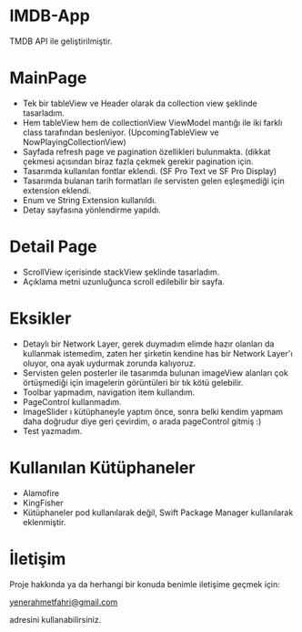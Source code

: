 # IMDB-App
TMDB API ile geliştirilmiştir.

# MainPage
- Tek bir tableView ve Header olarak da collection view şeklinde tasarladım. 
- Hem tableView hem de collectionView ViewModel mantığı ile iki farklı class tarafından besleniyor. (UpcomingTableView ve NowPlayingCollectionView)
- Sayfada refresh page ve pagination özellikleri bulunmakta. (dikkat çekmesi açısından biraz fazla çekmek gerekir pagination için.
- Tasarımda kullanılan fontlar eklendi. (SF Pro Text ve SF Pro Display)
- Tasarımda bulanan tarih formatları ile servisten gelen eşleşmediği için extension eklendi.
- Enum ve String Extension kullanıldı.
- Detay sayfasına yönlendirme yapıldı.

# Detail Page
- ScrollView içerisinde stackView şeklinde tasarladım.
- Açıklama metni uzunluğunca scroll edilebilir bir sayfa.

# Eksikler
- Detaylı bir Network Layer, gerek duymadım elimde hazır olanları da kullanmak istemedim, zaten her şirketin kendine has bir Network Layer'ı oluyor, ona ayak uydurmak zorunda kalıyoruz.
- Servisten gelen posterler ile tasarımda bulunan imageView alanları çok örtüşmediği için imagelerin görüntüleri bir tık kötü gelebilir.
- Toolbar yapmadım, navigation item kullandım.
- PageControl kullanmadım.
- ImageSlider ı kütüphaneyle yaptım önce, sonra belki kendim yapmam daha doğrudur diye geri çevirdim, o arada pageControl gitmiş :)
- Test yazmadım.

# Kullanılan Kütüphaneler
- Alamofire
- KingFisher
- Kütüphaneler pod kullanılarak değil, Swift Package Manager kullanılarak eklenmiştir.

# İletişim

Proje hakkında ya da herhangi bir konuda benimle iletişime geçmek için: 

yenerahmetfahri@gmail.com

adresini kullanabilirsiniz.
